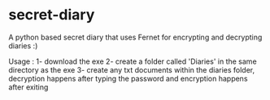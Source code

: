 # secret-diary
A python based secret diary that uses Fernet for encrypting and decrypting diaries :)

Usage :
1- download the exe
2- create a folder called 'Diaries' in the same directory as the exe
3- create any txt documents within the diaries folder, decryption happens after typing the password and encryption happens after exiting
